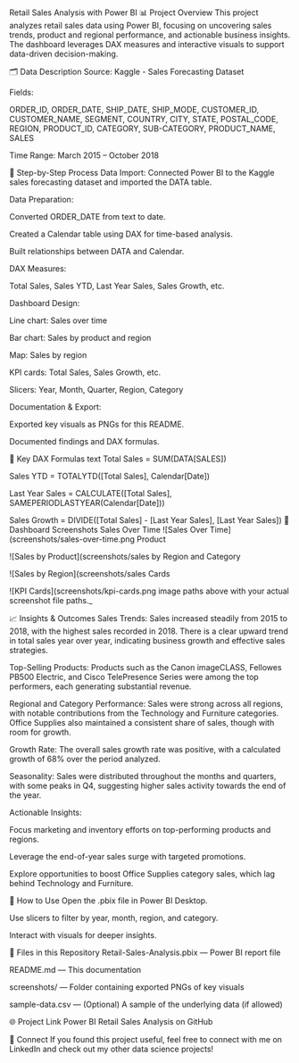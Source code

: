 Retail Sales Analysis with Power BI
📊 Project Overview
This project analyzes retail sales data using Power BI, focusing on uncovering sales trends, product and regional performance, and actionable business insights. The dashboard leverages DAX measures and interactive visuals to support data-driven decision-making.

🗂️ Data Description
Source: Kaggle - Sales Forecasting Dataset

Fields:

ORDER_ID, ORDER_DATE, SHIP_DATE, SHIP_MODE, CUSTOMER_ID, CUSTOMER_NAME, SEGMENT, COUNTRY, CITY, STATE, POSTAL_CODE, REGION, PRODUCT_ID, CATEGORY, SUB-CATEGORY, PRODUCT_NAME, SALES

Time Range: March 2015 – October 2018

🚦 Step-by-Step Process
Data Import: Connected Power BI to the Kaggle sales forecasting dataset and imported the DATA table.

Data Preparation:

Converted ORDER_DATE from text to date.

Created a Calendar table using DAX for time-based analysis.

Built relationships between DATA and Calendar.

DAX Measures:

Total Sales, Sales YTD, Last Year Sales, Sales Growth, etc.

Dashboard Design:

Line chart: Sales over time

Bar chart: Sales by product and region

Map: Sales by region

KPI cards: Total Sales, Sales Growth, etc.

Slicers: Year, Month, Quarter, Region, Category

Documentation & Export:

Exported key visuals as PNGs for this README.

Documented findings and DAX formulas.

🧮 Key DAX Formulas
text
Total Sales = SUM(DATA[SALES])

Sales YTD = TOTALYTD([Total Sales], Calendar[Date])

Last Year Sales = CALCULATE([Total Sales], SAMEPERIODLASTYEAR(Calendar[Date]))

Sales Growth = DIVIDE([Total Sales] - [Last Year Sales], [Last Year Sales])
📸 Dashboard Screenshots
Sales Over Time
![Sales Over Time](screenshots/sales-over-time.png Product

![Sales by Product](screenshots/sales by Region and Category

![Sales by Region](screenshots/sales Cards

![KPI Cards](screenshots/kpi-cards.png image paths above with your actual screenshot file paths._

📈 Insights & Outcomes
Sales Trends:
Sales increased steadily from 2015 to 2018, with the highest sales recorded in 2018. There is a clear upward trend in total sales year over year, indicating business growth and effective sales strategies.

Top-Selling Products:
Products such as the Canon imageCLASS, Fellowes PB500 Electric, and Cisco TelePresence Series were among the top performers, each generating substantial revenue.

Regional and Category Performance:
Sales were strong across all regions, with notable contributions from the Technology and Furniture categories. Office Supplies also maintained a consistent share of sales, though with room for growth.

Growth Rate:
The overall sales growth rate was positive, with a calculated growth of 68% over the period analyzed.

Seasonality:
Sales were distributed throughout the months and quarters, with some peaks in Q4, suggesting higher sales activity towards the end of the year.

Actionable Insights:

Focus marketing and inventory efforts on top-performing products and regions.

Leverage the end-of-year sales surge with targeted promotions.

Explore opportunities to boost Office Supplies category sales, which lag behind Technology and Furniture.

📝 How to Use
Open the .pbix file in Power BI Desktop.

Use slicers to filter by year, month, region, and category.

Interact with visuals for deeper insights.

📁 Files in this Repository
Retail-Sales-Analysis.pbix — Power BI report file

README.md — This documentation

screenshots/ — Folder containing exported PNGs of key visuals

sample-data.csv — (Optional) A sample of the underlying data (if allowed)

🌐 Project Link
Power BI Retail Sales Analysis on GitHub

💬 Connect
If you found this project useful, feel free to connect with me on LinkedIn and check out my other data science projects!

